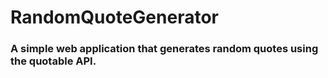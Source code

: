 # RandomQuoteGenerator

<h3>A simple web application that generates random quotes using the quotable API.</h3>
